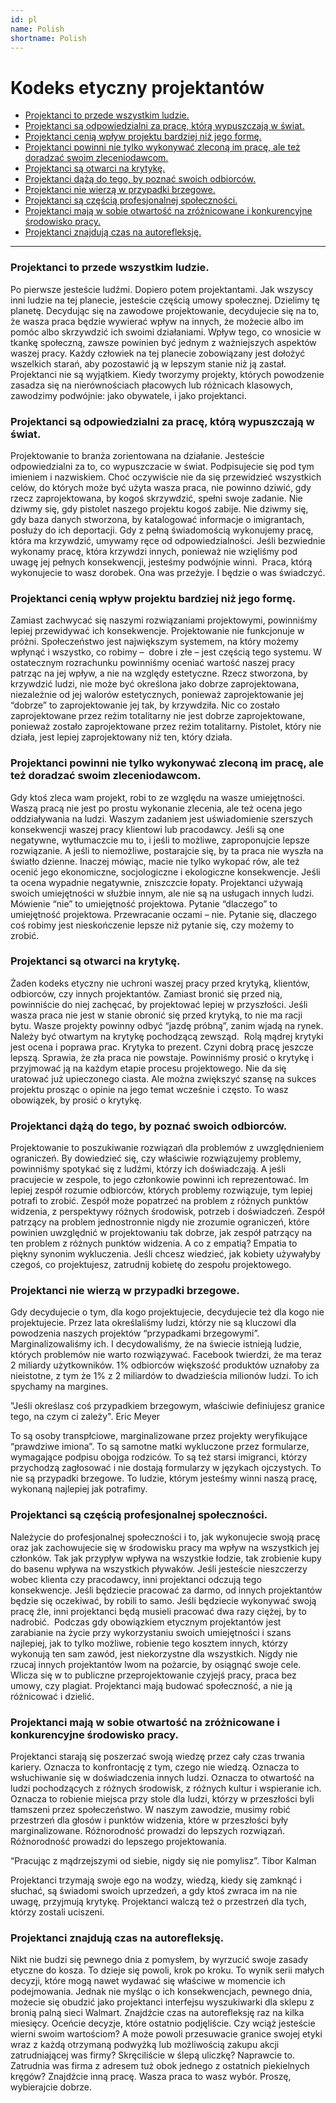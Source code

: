 ```yaml
---
id: pl
name: Polish
shortname: Polish
---
```


# Kodeks etyczny projektantów

* [Projektanci to przede wszystkim ludzie.](#Projektanci-to-przede-wszystkim-ludzie)
* [Projektanci są odpowiedzialni za pracę, którą wypuszczają w świat.](#Projektanci-są-odpowiedzialni-za-pracę-którą-wypuszczają-w-świat)
* [Projektanci cenią wpływ projektu bardziej niż jego formę.](#Projektanci-cenią-wpływ-projektu-bardziej-niż-jego-formę)
* [Projektanci powinni nie tylko wykonywać zleconą im pracę, ale też doradzać swoim zleceniodawcom.](#Projektanci-powinni-nie-tylko-wykonywać-zleconą-im-pracę-ale-też-doradzać-swoim-zleceniodawcom)
* [Projektanci są otwarci na krytykę.](#Projektanci-są-otwarci-na-krytykę)
* [Projektanci dążą do tego, by poznać swoich odbiorców.](#Projektanci-dążą-do-tego-by-poznać-swoich-odbiorców)
* [Projektanci nie wierzą w przypadki brzegowe.](#Projektanci-nie-wierzą-w-przypadki-brzegowe)
* [Projektanci są częścią profesjonalnej społeczności.](#Projektanci-są-częścią-profesjonalnej-społeczności)
* [Projektanci mają w sobie otwartość na zróżnicowane i konkurencyjne środowisko pracy.](#Projektanci-mają-w-sobie-otwartość-na-zróżnicowane-i-konkurencyjne-środowisko-pracy)
* [Projektanci znajdują czas na autorefleksję.](#Projektanci-znajdują-czas-na-autorefleksję)

***

### Projektanci to przede wszystkim ludzie.
Po pierwsze jesteście ludźmi. Dopiero potem projektantami. Jak wszyscy inni ludzie na tej planecie, jesteście częścią umowy społecznej. Dzielimy tę planetę. Decydując się na zawodowe projektowanie, decydujecie się na to, że wasza praca będzie wywierać wpływ na innych, że możecie albo im pomóc albo skrzywdzić ich swoimi działaniami. Wpływ tego, co wnosicie w tkankę społeczną, zawsze powinien być jednym z ważniejszych aspektów waszej pracy. Każdy człowiek na tej planecie zobowiązany jest dołożyć wszelkich starań, aby pozostawić ją w lepszym stanie niż ją zastał. Projektanci nie są wyjątkiem.
Kiedy tworzymy projekty, których powodzenie zasadza się na nierównościach płacowych lub różnicach klasowych, zawodzimy podwójnie: jako obywatele, i jako projektanci.

### Projektanci są odpowiedzialni za pracę, którą wypuszczają w świat.
Projektowanie to branża zorientowana na działanie. Jesteście odpowiedzialni za to, co wypuszczacie w świat. Podpisujecie się pod tym imieniem i nazwiskiem. Choć oczywiście nie da się przewidzieć wszystkich celów, do których może być użyta wasza praca, nie powinno dziwić, gdy rzecz zaprojektowana, by kogoś skrzywdzić, spełni swoje zadanie. Nie dziwmy się, gdy pistolet naszego projektu kogoś zabije. Nie dziwmy się, gdy baza danych stworzona, by katalogować informacje o imigrantach, posłuży do ich deportacji. Gdy z pełną świadomością wykonujemy pracę, która ma krzywdzić, umywamy ręce od odpowiedzialności. Jeśli bezwiednie wykonamy pracę, która krzywdzi innych, ponieważ nie wzięliśmy pod uwagę jej pełnych konsekwencji, jesteśmy podwójnie winni. 
Praca, którą wykonujecie to wasz dorobek. Ona was przeżyje. I będzie o was świadczyć.

### Projektanci cenią wpływ projektu bardziej niż jego formę.
Zamiast zachwycać się naszymi rozwiązaniami projektowymi, powinniśmy lepiej przewidywać ich konsekwencje.
Projektowanie nie funkcjonuje w próżni. Społeczeństwo jest największym systemem, na który możemy wpłynąć i wszystko, co robimy –  dobre i złe – jest częścią tego systemu. W ostatecznym rozrachunku powinniśmy oceniać wartość naszej pracy patrząc na jej wpływ, a nie na względy estetyczne. Rzecz stworzona, by krzywdzić ludzi, nie może być określona jako dobrze zaprojektowana, niezależnie od jej walorów estetycznych, ponieważ zaprojektowanie jej “dobrze” to zaprojektowanie jej tak, by krzywdziła. Nic co zostało zaprojektowane przez reżim totalitarny nie jest dobrze zaprojektowane, ponieważ zostało zaprojektowane przez reżim totalitarny.
Pistolet, który nie działa, jest lepiej zaprojektowany niż ten, który działa. 

### Projektanci powinni nie tylko wykonywać zleconą im pracę, ale też doradzać swoim zleceniodawcom.

Gdy ktoś zleca wam projekt, robi to ze względu na wasze umiejętności. Waszą pracą nie jest po prostu wykonanie zlecenia, ale też ocena jego oddziaływania na ludzi. Waszym zadaniem jest uświadomienie szerszych konsekwencji waszej pracy klientowi lub pracodawcy. Jeśli są one negatywne, wytłumaczcie mu to, i jeśli to możliwe, zaproponujcie lepsze rozwiązanie. A jeśli to niemożliwe, postarajcie się, by ta praca nie wyszła na światło dzienne. Inaczej mówiąc, macie nie tylko wykopać rów, ale też ocenić jego ekonomiczne, socjologiczne i ekologiczne konsekwencje. Jeśli ta ocena wypadnie negatywnie, zniszczcie łopaty.
Projektanci używają swoich umiejętności w służbie innym, ale nie są na usługach innych ludzi. Mówienie “nie” to umiejętność projektowa. Pytanie “dlaczego” to umiejętność projektowa. Przewracanie oczami – nie. Pytanie się, dlaczego coś robimy jest nieskończenie lepsze niż pytanie się, czy możemy to zrobić. 

### Projektanci są otwarci na krytykę.
Żaden kodeks etyczny nie uchroni waszej pracy przed krytyką, klientów, odbiorców, czy innych projektantów. Zamiast bronić się przed nią, powinniście do niej zachęcać, by projektować lepiej w przyszłości. Jeśli wasza praca nie jest w stanie obronić się przed krytyką, to nie ma racji bytu. Wasze projekty powinny odbyć “jazdę próbną”, zanim wjadą na rynek. Należy być otwartym na krytykę pochodzącą zewsząd. 
Rolą mądrej krytyki jest ocena i poprawa prac. Krytyka to prezent. Czyni dobrą pracę jeszcze lepszą. Sprawia, że zła praca nie powstaje.
Powinniśmy prosić o krytykę i przyjmować ją na każdym etapie procesu projektowego. Nie da się uratować już upieczonego ciasta. Ale można zwiększyć szansę na sukces projektu prosząc o opinie na jego temat wcześnie i często. To wasz obowiązek, by prosić o krytykę. 

### Projektanci dążą do tego, by poznać swoich odbiorców. 
Projektowanie to poszukiwanie rozwiązań dla problemów z uwzględnieniem ograniczeń. By dowiedzieć się, czy właściwie rozwiązujemy problemy, powinniśmy spotykać się z ludźmi, którzy ich doświadczają. A jeśli pracujecie w zespole, to jego członkowie powinni ich reprezentować. Im lepiej zespół rozumie odbiorców, których problemy rozwiązuje, tym lepiej potrafi to zrobić. Zespół może popatrzeć na problem z różnych punktów widzenia, z perspektywy różnych środowisk, potrzeb i doświadczeń. Zespół patrzący na problem jednostronnie nigdy nie zrozumie ograniczeń, które powinien uwzględnić w projektowaniu tak dobrze, jak zespół patrzący na ten problem z różnych punktów widzenia.
A co z empatią? Empatia to piękny synonim wykluczenia. Jeśli chcesz wiedzieć, jak kobiety używałyby czegoś, co projektujesz, zatrudnij kobietę do zespołu projektowego.

### Projektanci nie wierzą w przypadki brzegowe.
Gdy decydujecie o tym, dla kogo projektujecie, decydujecie też dla kogo nie projektujecie. Przez lata określaliśmy ludzi, którzy nie są kluczowi dla powodzenia naszych projektów “przypadkami brzegowymi”. Marginalizowaliśmy ich. I decydowaliśmy, że na świecie istnieją ludzie, których problemów nie warto rozwiązywać. Facebook twierdzi, że ma teraz 2 miliardy użytkowników. 1% odbiorców większość produktów uznałoby za nieistotne, z tym że 1% z 2 miliardów to dwadzieścia milionów ludzi. To ich spychamy na margines.

"Jeśli określasz coś przypadkiem brzegowym, właściwie definiujesz granice tego, na czym ci zależy".
Eric Meyer

To są osoby transpłciowe, marginalizowane przez projekty weryfikujące “prawdziwe imiona”. To są samotne matki wykluczone przez formularze, wymagające podpisu obojga rodziców. To są też starsi imigranci, którzy przychodzą zagłosować i nie dostają formularzy w językach ojczystych.
To nie są przypadki brzegowe. To ludzie, którym jesteśmy winni naszą pracę, wykonaną najlepiej jak potrafimy.

### Projektanci są częścią profesjonalnej społeczności.

Należycie do profesjonalnej społeczności i to, jak wykonujecie swoją pracę oraz jak zachowujecie się w środowisku pracy ma wpływ na wszystkich jej członków. Tak jak przypływ wpływa na wszystkie łodzie, tak zrobienie kupy do basenu wpływa na wszystkich pływaków. Jeśli jesteście nieszczerzy wobec klienta czy pracodawcy, inni projektanci odczują tego konsekwencje. Jeśli będziecie pracować za darmo, od innych projektantów będzie się oczekiwać, by robili to samo. Jeśli będziecie wykonywać swoją pracę źle, inni projektanci będą musieli pracować dwa razy ciężej, by to nadrobić. 
Podczas gdy obowiązkiem etycznym projektantów jest zarabianie na życie przy wykorzystaniu swoich umiejętności i szans najlepiej, jak to tylko możliwe, robienie tego kosztem innych, którzy wykonują ten sam zawód, jest niekorzystne dla wszystkich. Nigdy nie rzucaj innych projektantów lwom na pożarcie, by osiągnąć swoje cele. Wlicza się w to publiczne przeprojektowanie czyjejś pracy, praca bez umowy, czy plagiat.
Projektanci mają budować społeczność, a nie ją różnicować i dzielić. 

### Projektanci mają w sobie otwartość na zróżnicowane i konkurencyjne środowisko pracy.

Projektanci starają się poszerzać swoją wiedzę przez cały czas trwania kariery. Oznacza to konfrontację z tym, czego nie wiedzą. Oznacza to wsłuchiwanie się w doświadczenia innych ludzi. Oznacza to otwartość na ludzi pochodzących z różnych środowisk, z różnych kultur i wspieranie ich. Oznacza to robienie miejsca przy stole dla ludzi, którzy w przeszłości byli tłamszeni przez społeczeństwo. W naszym zawodzie, musimy robić przestrzeń dla głosów i punktów widzenia, które w przeszłości były marginalizowane. Różnorodność prowadzi do lepszych rozwiązań. Różnorodność prowadzi do lepszego projektowania.

“Pracując z mądrzejszymi od siebie, nigdy się nie pomylisz”.
Tibor Kalman

Projektanci trzymają swoje ego na wodzy, wiedzą, kiedy się zamknąć i słuchać, są świadomi swoich uprzedzeń, a gdy ktoś zwraca im na nie uwagę, przyjmują krytykę. Projektanci walczą też o przestrzeń dla tych, którzy zostali uciszeni.

### Projektanci znajdują czas na autorefleksję.
Nikt nie budzi się pewnego dnia z pomysłem, by wyrzucić swoje zasady etyczne do kosza. To dzieje się powoli, krok po kroku. To wynik serii małych decyzji, które mogą nawet wydawać się właściwe w momencie ich podejmowania. Jednak nie myśląc o ich konsekwencjach, pewnego dnia, możecie się obudzić jako projektanci interfejsu wyszukiwarki dla sklepu z bronią palną sieci Walmart.
Znajdźcie czas na autorefleksję raz na kilka miesięcy. Oceńcie decyzje, które ostatnio podjęliście. Czy wciąż jesteście wierni swoim wartościom? A może powoli przesuwacie granice swojej etyki wraz z każdą otrzymaną podwyżką lub możliwością zakupu akcji zatrudniającej was firmy?
Skręciliście w ślepą uliczkę? Naprawcie to. Zatrudnia was firma z adresem tuż obok jednego z ostatnich piekielnych kręgów? Znajdźcie inną pracę.
Wasza praca to wasz wybór. Proszę, wybierajcie dobrze.
